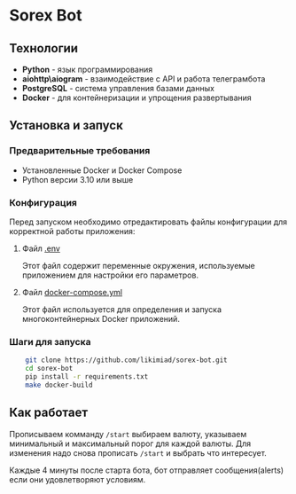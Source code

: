 # Sorex Bot

## Технологии
- **Python** - язык программирования
- **aiohttp\aiogram** - взаимодействие с API и работа телеграмбота
- **PostgreSQL** - система управления базами данных
- **Docker** - для контейнеризации и упрощения развертывания

## Установка и запуск

### Предварительные требования
- Установленные Docker и Docker Compose
- Python версии 3.10 или выше

### Конфигурация

Перед запуском необходимо отредактировать файлы конфигурации для корректной работы приложения:

1. Файл [.env](.env)

    Этот файл содержит переменные окружения, используемые приложением для настройки его параметров.

2. Файл [docker-compose.yml](docker-compose.yml)

   Этот файл используется для определения и запуска многоконтейнерных Docker приложений.

### Шаги для запуска
```bash
    git clone https://github.com/likimiad/sorex-bot.git
    cd sorex-bot
    pip install -r requirements.txt
    make docker-build
```

## Как работает

Прописываем комманду `/start` выбираем валюту, указываем минимальный и максимальный порог для каждой валюты. Для изменения надо снова прописать `/start` и выбрать что интересует.

Каждые 4 минуты после старта бота, бот отправляет сообщения(alerts) если они удовлетворяют условиям. 

